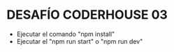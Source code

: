# DESAFÍO CODERHOUSE 03

- Ejecutar el comando "npm install"
- Ejecutar el "npm run start" o "npm run dev"
